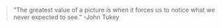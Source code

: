 > “The greatest value of a picture is when it forces us to notice what we never expected to see.” -John Tukey
